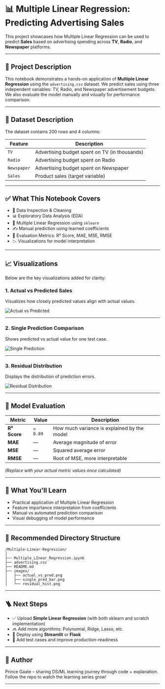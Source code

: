 # 📊 Multiple Linear Regression: Predicting Advertising Sales

This project showcases how Multiple Linear Regression can be used to predict **Sales** based on advertising spending across **TV**, **Radio**, and **Newspaper** platforms.

---

## 🧠 Project Description

This notebook demonstrates a hands-on application of **Multiple Linear Regression** using the `advertising.csv` dataset. We predict sales using three independent variables: TV, Radio, and Newspaper advertisement budgets. We also evaluate the model manually and visually for performance comparison.

---

## 📁 Dataset Description

The dataset contains 200 rows and 4 columns:

| Feature     | Description                                   |
|-------------|-----------------------------------------------|
| `TV`        | Advertising budget spent on TV (in thousands) |
| `Radio`     | Advertising budget spent on Radio             |
| `Newspaper` | Advertising budget spent on Newspaper         |
| `Sales`     | Product sales (target variable)               |

---

## ✅ What This Notebook Covers

- 📌 Data Inspection & Cleaning
- 📊 Exploratory Data Analysis (EDA)
- 🔢 Multiple Linear Regression using `sklearn`
- ✍️ Manual prediction using learned coefficients
- 🧮 Evaluation Metrics: R² Score, MAE, MSE, RMSE
- 📉 Visualizations for model interpretation

---

## 📈 Visualizations

Below are the key visualizations added for clarity:

### 1. Actual vs Predicted Sales
Visualizes how closely predicted values align with actual values.

![Actual vs Predicted](images/actual_vs_pred.png)

---

### 2. Single Prediction Comparison
Shows predicted vs actual value for one test case.

![Single Prediction](images/single_pred_bar.png)

---

### 3. Residual Distribution
Displays the distribution of prediction errors.

![Residual Distribution](images/residual_hist.png)

---

## 📏 Model Evaluation

| Metric | Value | Description |
|--------|-------|-------------|
| **R² Score** | `≈ 0.89` | How much variance is explained by the model |
| **MAE**      | — | Average magnitude of error |
| **MSE**      | — | Squared average error |
| **RMSE**     | — | Root of MSE, more interpretable |

*(Replace with your actual metric values once calculated)*

---

## 🚀 What You'll Learn

- Practical application of Multiple Linear Regression
- Feature importance interpretation from coefficients
- Manual vs automated prediction comparison
- Visual debugging of model performance

---

## 📂 Recommended Directory Structure

```
/Multiple-Linear-Regression/
│
├── Multiple_LInear_Regression.ipynb
├── advertising.csv
├── README.md
├── images/
│   ├── actual_vs_pred.png
│   ├── single_pred_bar.png
│   └── residual_hist.png
```

---

## 🪜 Next Steps

- ✅ Upload **Simple Linear Regression** (with both sklearn and scratch implementation)
- 🔜 Add more algorithms: Polynomial, Ridge, Lasso, etc.
- 📱 Deploy using **Streamlit** or **Flask**
- 🧪 Add test cases and improve production-readiness

---

## 📌 Author

Prince Gaate – sharing DS/ML learning journey through code + explanation.  
Follow the repo to watch the learning series grow!

---